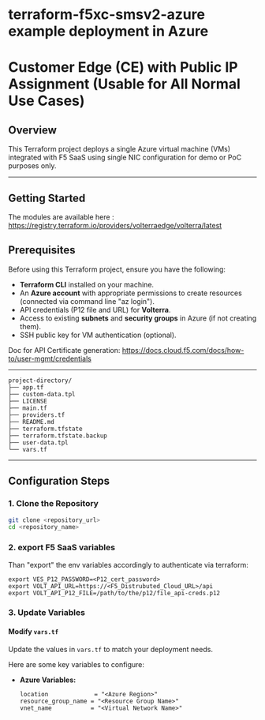 # terraform-f5xc-smsv2-azure example deployment in Azure
# Customer Edge (CE) with Public IP Assignment (Usable for All Normal Use Cases)

## Overview
This Terraform project deploys a single Azure virtual machine (VMs) integrated with F5 SaaS
using single NIC configuration for demo or PoC purposes only.

---

## Getting Started
The modules are available here : https://registry.terraform.io/providers/volterraedge/volterra/latest

## Prerequisites

Before using this Terraform project, ensure you have the following:

- **Terraform CLI** installed on your machine.
- An **Azure account** with appropriate permissions to create resources (connected via command line "az login").
- API credentials (P12 file and URL) for **Volterra**.
- Access to existing **subnets** and **security groups** in Azure (if not creating them).
- SSH public key for VM authentication (optional).

Doc for API Certificate generation: https://docs.cloud.f5.com/docs/how-to/user-mgmt/credentials 

---

```
project-directory/
├── app.tf
├── custom-data.tpl
├── LICENSE
├── main.tf
├── providers.tf
├── README.md
├── terraform.tfstate
├── terraform.tfstate.backup
├── user-data.tpl
└── vars.tf
```

---

## Configuration Steps

### 1. Clone the Repository

```bash
git clone <repository_url>
cd <repository_name>
```

### 2. export F5 SaaS variables

Than "export" the env variables accordingly to authenticate via terraform:

```
export VES_P12_PASSWORD=<P12_cert_password>
export VOLT_API_URL=https://<F5_Distrubuted_Cloud_URL>/api
export VOLT_API_P12_FILE=/path/to/the/p12/file_api-creds.p12
```


### 3. Update Variables

#### Modify `vars.tf`
Update the values in `vars.tf` to match your deployment needs.

Here are some key variables to configure:

- **Azure Variables:**
  ```hcl
  location             = "<Azure Region>"
  resource_group_name = "<Resource Group Name>"
  vnet_name           = "<Virtual Network Name>"
  ```


